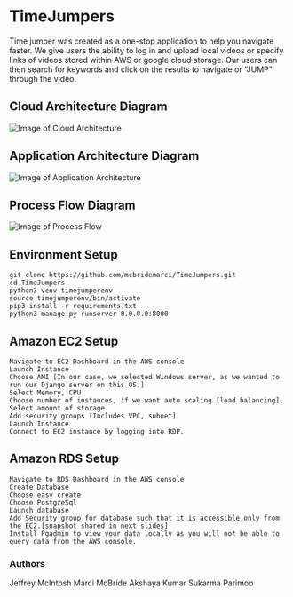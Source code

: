 # TimeJumpers

Time jumper was created as a one-stop application to help you navigate faster. We give users the ability to log in and upload local videos or specify links of videos stored within AWS or google cloud storage. Our users can then search for keywords and click on the results to navigate or “JUMP” through the video.

## Cloud Architecture Diagram
![Image of Cloud Architecture](https://github.com/mcbridemarci/TimeJumpers/images/Arch2.png)

## Application Architecture Diagram 
![Image of Application Architecture](https://github.com/mcbridemarci/TimeJumpers/images/Arch1.png)

## Process Flow Diagram 
![Image of Process Flow](https://github.com/mcbridemarci/TimeJumpers/images/Arch3.png)

## Environment Setup 

```
git clone https://github.com/mcbridemarci/TimeJumpers.git
cd TimeJumpers
python3 venv timejumperenv
source timejumperenv/bin/activate
pip3 install -r requirements.txt
python3 manage.py runserver 0.0.0.0:8000
```

## Amazon EC2 Setup 

```
Navigate to EC2 Dashboard in the AWS console
Launch Instance
Choose AMI [In our case, we selected Windows server, as we wanted to run our Django server on this OS.]
Select Memory, CPU
Choose number of instances, if we want auto scaling [load balancing], 
Select amount of storage
Add security groups [Includes VPC, subnet]
Launch Instance
Connect to EC2 instance by logging into RDP.
```

## Amazon RDS Setup 

```
Navigate to RDS Dashboard in the AWS console
Create Database
Choose easy create
Choose PostgreSql 
Launch database
Add Security group for database such that it is accessible only from the EC2.[snapshot shared in next slides]
Install Pgadmin to view your data locally as you will not be able to query data from the AWS console. 
```

### Authors 
Jeffrey McIntosh 
Marci McBride
Akshaya Kumar 
Sukarma Parimoo  